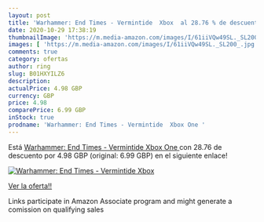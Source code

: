 ```yaml
---
layout: post
title: 'Warhammer: End Times - Vermintide  Xbox  al 28.76 % de descuento'
date: 2020-10-29 17:38:19
thumbnailImage: 'https://m.media-amazon.com/images/I/61iiVQw49SL._SL200_.jpg'
images: [ 'https://m.media-amazon.com/images/I/61iiVQw49SL._SL200_.jpg' ]
comments: true
category: ofertas
author: ring
slug: B01HXYILZ6
description:
actualPrice: 4.98 GBP
currency: GBP
price: 4.98
comparePrice: 6.99 GBP
inStock: true
prodname: 'Warhammer: End Times - Vermintide  Xbox One '
---
```


Está [Warhammer: End Times - Vermintide  Xbox One ](https://www.amazon.co.uk/dp/B01HXYILZ6/?tag=tolees0a-21) con 28.76 de descuento por 4.98 GBP (original: 6.99 GBP) en el siguiente enlace!

[![Warhammer: End Times - Vermintide  Xbox ](https://m.media-amazon.com/images/I/61iiVQw49SL._SL200_.jpg)](https://www.amazon.co.uk/dp/B01HXYILZ6/?tag=tolees0a-21)

[Ver la oferta!!](https://www.amazon.co.uk/dp/B01HXYILZ6/?tag=tolees0a-21)

Links participate in Amazon Associate program and might generate a comission on qualifying sales


